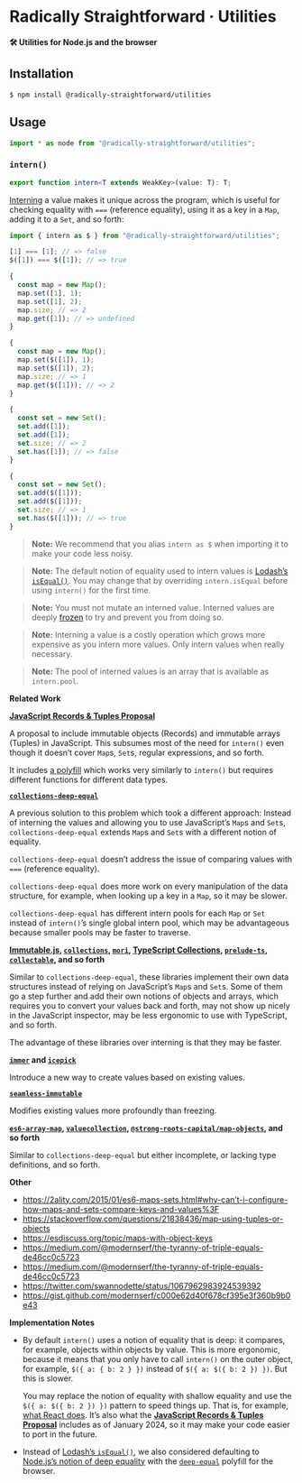 # Radically Straightforward · Utilities

**🛠️ Utilities for Node.js and the browser**

## Installation

```console
$ npm install @radically-straightforward/utilities
```

## Usage

```typescript
import * as node from "@radically-straightforward/utilities";
```

<!-- DOCUMENTATION START: ./source/index.mts -->

### `intern()`

```typescript
export function intern<T extends WeakKey>(value: T): T;
```

[Interning](<https://en.wikipedia.org/wiki/Interning_(computer_science)>) a value makes it unique across the program, which is useful for checking equality with `===` (reference equality), using it as a key in a `Map`, adding it to a `Set`, and so forth:

```javascript
import { intern as $ } from "@radically-straightforward/utilities";

[1] === [1]; // => false
$([1]) === $([1]); // => true

{
  const map = new Map();
  map.set([1], 1);
  map.set([1], 2);
  map.size; // => 2
  map.get([1]); // => undefined
}

{
  const map = new Map();
  map.set($([1]), 1);
  map.set($([1]), 2);
  map.size; // => 1
  map.get($([1])); // => 2
}

{
  const set = new Set();
  set.add([1]);
  set.add([1]);
  set.size; // => 2
  set.has([1]); // => false
}

{
  const set = new Set();
  set.add($([1]));
  set.add($([1]));
  set.size; // => 1
  set.has($([1])); // => true
}
```

> **Note:** We recommend that you alias `intern as $` when importing it to make your code less noisy.

> **Note:** The default notion of equality used to intern values is [Lodash’s `isEqual()`](https://lodash.com/docs/4.17.15#isEqual). You may change that by overriding `intern.isEqual` before using `intern()` for the first time.

> **Note:** You must not mutate an interned value. Interned values are deeply [frozen](https://developer.mozilla.org/en-US/docs/Web/JavaScript/Reference/Global_Objects/Object/freeze) to try and prevent you from doing so.

> **Note:** Interning a value is a costly operation which grows more expensive as you intern more values. Only intern values when really necessary.

> **Note:** The pool of interned values is an array that is available as `intern.pool`.

**Related Work**

**[JavaScript Records & Tuples Proposal](https://github.com/tc39/proposal-record-tuple)**

A proposal to include immutable objects (Records) and immutable arrays (Tuples) in JavaScript. This subsumes most of the need for `intern()` even though it doesn’t cover `Map`s, `Set`s, regular expressions, and so forth.

It includes [a polyfill](https://github.com/bloomberg/record-tuple-polyfill) which works very similarly to `intern()` but requires different functions for different data types.

**[`collections-deep-equal`](https://npm.im/collections-deep-equal)**

A previous solution to this problem which took a different approach: Instead of interning the values and allowing you to use JavaScript’s `Map`s and `Set`s, `collections-deep-equal` extends `Map`s and `Set`s with a different notion of equality.

`collections-deep-equal` doesn’t address the issue of comparing values with `===` (reference equality).

`collections-deep-equal` does more work on every manipulation of the data structure, for example, when looking up a key in a `Map`, so it may be slower.

`collections-deep-equal` has different intern pools for each `Map` or `Set` instead of `intern()`’s single global intern pool, which may be advantageous because smaller pools may be faster to traverse.

**[Immutable.js](https://npm.im/immutable), [`collections`](https://npm.im/collections), [`mori`](https://npm.im/mori), [TypeScript Collections](https://npm.im/typescript-collections), [`prelude-ts`](https://npm.im/prelude-ts), [`collectable`](https://npm.im/collectable), and so forth**

Similar to `collections-deep-equal`, these libraries implement their own data structures instead of relying on JavaScript’s `Map`s and `Set`s. Some of them go a step further and add their own notions of objects and arrays, which requires you to convert your values back and forth, may not show up nicely in the JavaScript inspector, may be less ergonomic to use with TypeScript, and so forth.

The advantage of these libraries over interning is that they may be faster.

**[`immer`](https://npm.im/immer) and [`icepick`](https://npm.im/icepick)**

Introduce a new way to create values based on existing values.

**[`seamless-immutable`](https://npm.im/seamless-immutable)**

Modifies existing values more profoundly than freezing.

**[`es6-array-map`](https://npm.im/es6-array-map), [`valuecollection`](https://npm.im/valuecollection), [`@strong-roots-capital/map-objects`](https://npm.im/@strong-roots-capital/map-objects), and so forth**

Similar to `collections-deep-equal` but either incomplete, or lacking type definitions, and so forth.

**Other**

- <https://2ality.com/2015/01/es6-maps-sets.html#why-can’t-i-configure-how-maps-and-sets-compare-keys-and-values%3F>
- <https://stackoverflow.com/questions/21838436/map-using-tuples-or-objects>
- <https://esdiscuss.org/topic/maps-with-object-keys>
- <https://medium.com/@modernserf/the-tyranny-of-triple-equals-de46cc0c5723>
- <https://medium.com/@modernserf/the-tyranny-of-triple-equals-de46cc0c5723>
- <https://twitter.com/swannodette/status/1067962983924539392>
- <https://gist.github.com/modernserf/c000e62d40f678cf395e3f360b9b0e43>

**Implementation Notes**

- By default `intern()` uses a notion of equality that is deep: it compares, for example, objects within objects by value. This is more ergonomic, because it means that you only have to call `intern()` on the outer object, for example, `$({ a: { b: 2 } })` instead of `$({ a: $({ b: 2 }) })`. But this is slower.

  You may replace the notion of equality with shallow equality and use the `$({ a: $({ b: 2 }) })` pattern to speed things up. That is, for example, [what React does](https://legacy.reactjs.org/docs/react-api.html#reactpurecomponent). It’s also what the [**JavaScript Records & Tuples Proposal**](https://github.com/tc39/proposal-record-tuple) includes as of January 2024, so it may make your code easier to port in the future.

- Instead of [Lodash’s `isEqual()`](https://lodash.com/docs/4.17.15#isEqual), we also considered defaulting to [Node.js’s notion of deep equality](https://nodejs.org/dist/latest-v21.x/docs/api/util.html#utilisdeepstrictequalval1-val2) with the [`deep-equal`](https://npm.im/package/deep-equal) polyfill for the browser.

<!-- DOCUMENTATION END: ./source/index.mts -->
